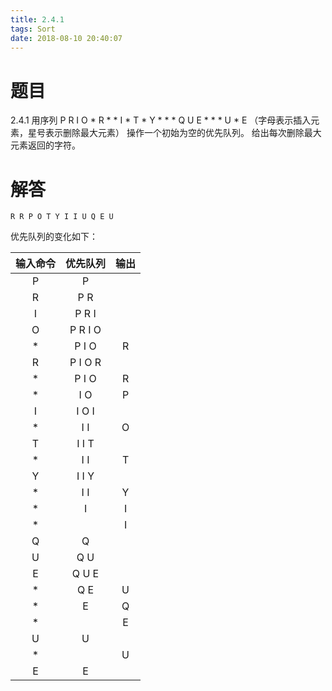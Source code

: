 ```yaml
---
title: 2.4.1
tags: Sort
date: 2018-08-10 20:40:07
---
```


# 题目

2.4.1
用序列 P R I O * R * * I * T * Y * * * Q U E * * * U * E 
（字母表示插入元素，星号表示删除最大元素）
操作一个初始为空的优先队列。
给出每次删除最大元素返回的字符。

# 解答

```
R R P O T Y I I U Q E U
```

优先队列的变化如下：

| 输入命令 | 优先队列 | 输出 |
| :------: | :------: | :--: |
|    P     |    P     |      |
|    R     |   P R    |      |
|    I     |  P R I   |      |
|    O     | P R I O  |      |
|    *     |  P I O   |  R   |
|    R     | P I O R  |      |
|    *     |  P I O   |  R   |
|    *     |   I O    |  P   |
|    I     |  I O I   |      |
|    *     |   I I    |  O   |
|    T     |  I I T   |      |
|    *     |   I I    |  T   |
|    Y     |  I I Y   |      |
|    *     |   I I    |  Y   |
|    *     |    I     |  I   |
|    *     |          |  I   |
|    Q     |    Q     |      |
|    U     |   Q U    |      |
|    E     |  Q U E   |      |
|    *     |   Q E    |  U   |
|    *     |    E     |  Q   |
|    *     |          |  E   |
|    U     |    U     |      |
|    *     |          |  U   |
|    E     |    E     |      |